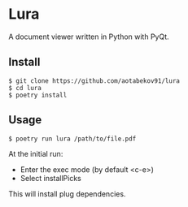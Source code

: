 # Lura 

A document viewer written in Python with PyQt.

## Install

```console
$ git clone https://github.com/aotabekov91/lura
$ cd lura
$ poetry install
```

## Usage

```console
$ poetry run lura /path/to/file.pdf
```

At the initial run: 

* Enter the exec mode (by default \<c-e\>)
* Select installPicks 

This will install plug dependencies.
